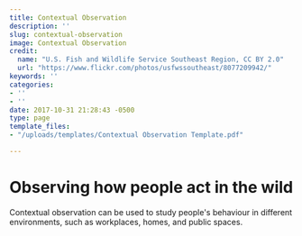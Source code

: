 ```yaml
---
title: Contextual Observation
description: ''
slug: contextual-observation
image: Contextual Observation
credit:
  name: "U.S. Fish and Wildlife Service Southeast Region, CC BY 2.0"
  url: "https://www.flickr.com/photos/usfwssoutheast/8077209942/"
keywords: ''
categories:
- ''
- ''
date: 2017-10-31 21:28:43 -0500
type: page
template_files:
- "/uploads/templates/Contextual Observation Template.pdf"

---
```

# Observing how people act in the wild

Contextual observation can be used to study people's behaviour in different environments, such as workplaces, homes,  and public spaces.

